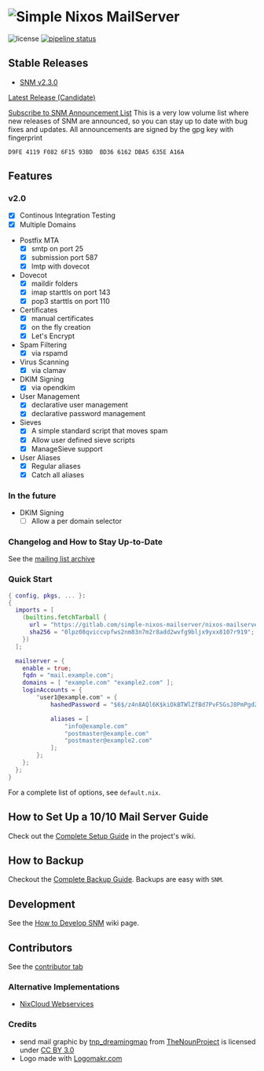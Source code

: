 # ![Simple Nixos MailServer][logo]
![license](https://img.shields.io/badge/license-GPL3-brightgreen.svg)
[![pipeline status](https://gitlab.com/simple-nixos-mailserver/nixos-mailserver/badges/master/pipeline.svg)](https://gitlab.com/simple-nixos-mailserver/nixos-mailserver/commits/master)


## Stable Releases

* [SNM v2.3.0](https://gitlab.com/simple-nixos-mailserver/nixos-mailserver/tags/v2.3.0)

[Latest Release (Candidate)](https://gitlab.com/simple-nixos-mailserver/nixos-mailserver/tags/v2.3.0)

[Subscribe to SNM Announcement List](https://www.freelists.org/list/snm)
This is a very low volume list where new releases of SNM are announced, so you
can stay up to date with bug fixes and updates. All announcements are signed by
the gpg key with fingerprint

```
D9FE 4119 F082 6F15 93BD  BD36 6162 DBA5 635E A16A
```


## Features
### v2.0
 * [x] Continous Integration Testing
 * [x] Multiple Domains
 * Postfix MTA
    - [x] smtp on port 25
    - [x] submission port 587
    - [x] lmtp with dovecot
 * Dovecot
    - [x] maildir folders
    - [x] imap starttls on port 143
    - [x] pop3 starttls on port 110
 * Certificates
    - [x] manual certificates
    - [x] on the fly creation
    - [x] Let's Encrypt
 * Spam Filtering
    - [x] via rspamd
 * Virus Scanning
    - [x] via clamav
 * DKIM Signing
    - [x] via opendkim
 * User Management
    - [x] declarative user management
    - [x] declarative password management
 * Sieves
    - [x] A simple standard script that moves spam
    - [x] Allow user defined sieve scripts
    - [x] ManageSieve support
 * User Aliases
    - [x] Regular aliases
    - [x] Catch all aliases

### In the future

  * DKIM Signing
    - [ ] Allow a per domain selector

### Changelog and How to Stay Up-to-Date

See the [mailing list archive](https://www.freelists.org/archive/snm/)

### Quick Start

```nix
{ config, pkgs, ... }:
{
  imports = [
    (builtins.fetchTarball {
      url = "https://gitlab.com/simple-nixos-mailserver/nixos-mailserver/-/archive/v2.3.0/nixos-mailserver-v2.3.0.tar.gz";
      sha256 = "0lpz08qviccvpfws2nm83n7m2r8add2wvfg9bljx9yxx8107r919";
    })
  ];

  mailserver = {
    enable = true;
    fqdn = "mail.example.com";
    domains = [ "example.com" "example2.com" ];
    loginAccounts = {
        "user1@example.com" = {
            hashedPassword = "$6$/z4n8AQl6K$kiOkBTWlZfBd7PvF5GsJ8PmPgdZsFGN1jPGZufxxr60PoR0oUsrvzm2oQiflyz5ir9fFJ.d/zKm/NgLXNUsNX/";

            aliases = [
                "info@example.com"
                "postmaster@example.com"
                "postmaster@example2.com"
            ];
        };
    };
  };
}
```

For a complete list of options, see `default.nix`.



## How to Set Up a 10/10 Mail Server Guide
Check out the [Complete Setup Guide](https://gitlab.com/simple-nixos-mailserver/nixos-mailserver/wikis/A-Complete-Setup-Guide) in the project's wiki.

## How to Backup

Checkout the [Complete Backup Guide](https://gitlab.com/simple-nixos-mailserver/nixos-mailserver/wikis/A-Complete-Backup-Guide). Backups are easy with `SNM`.

## Development

See the [How to Develop SNM](https://gitlab.com/simple-nixos-mailserver/nixos-mailserver/wikis/How-to-Develop-SNM) wiki page.

## Contributors
See the [contributor tab](https://gitlab.com/simple-nixos-mailserver/nixos-mailserver/graphs/master)

### Alternative Implementations
 * [NixCloud Webservices](https://github.com/nixcloud/nixcloud-webservices)

### Credits
 * send mail graphic by [tnp_dreamingmao](https://thenounproject.com/dreamingmao)
   from [TheNounProject](https://thenounproject.com/) is licensed under
   [CC BY 3.0](http://creativecommons.org/~/3.0/)
 * Logo made with [Logomakr.com](https://logomakr.com)




[logo]: logo/logo.png
